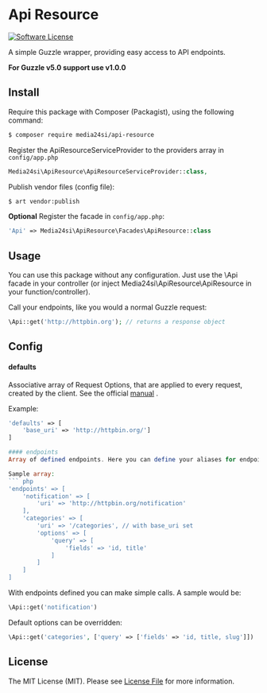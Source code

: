 # Api Resource

[![Software License](https://img.shields.io/badge/license-MIT-brightgreen.svg?style=flat-square)](LICENSE)

A simple Guzzle wrapper, providing easy access to API endpoints.

**For Guzzle v5.0 support use v1.0.0**

## Install

Require this package with Composer (Packagist), using the following command:

``` bash
$ composer require media24si/api-resource
```

Register the ApiResourceServiceProvider to the providers array in `config/app.php`

``` php
Media24si\ApiResource\ApiResourceServiceProvider::class,
```

Publish vendor files (config file):
``` bash
$ art vendor:publish
```

**Optional**
Register the facade in `config/app.php`:
``` php
'Api' => Media24si\ApiResource\Facades\ApiResource::class
```

## Usage

You can use this package without any configuration. Just use the \Api facade in your controller (or inject Media24si\ApiResource\ApiResource in your function/controller).

Call your endpoints, like you would a normal Guzzle request:
``` php
\Api::get('http://httpbin.org'); // returns a response object
```

## Config

#### defaults
Associative array of Request Options, that are applied to every request, created by the client. See the official [manual](http://guzzle.readthedocs.org/en/latest/quickstart.html#creating-a-client) .

Example:
``` php
'defaults' => [
	'base_uri' => 'http://httpbin.org/']
]

#### endpoints
Array of defined endpoints. Here you can define your aliases for endpoints.

Sample array:
``` php
'endpoints' => [
	'notification' => [
		'uri' => 'http://httpbin.org/notification'
	],
	'categories' => [
		'uri' => '/categories', // with base_uri set
		'options' => [
			'query' => [
				'fields' => 'id, title'
			]
		]
	]
]
```

With endpoints defined you can make simple calls. A sample would be:
``` php
\Api::get('notification')
```

Default options can be overridden:
``` php
\Api::get('categories', ['query' => ['fields' => 'id, title, slug']])
```

## License

The MIT License (MIT). Please see [License File](LICENSE.md) for more information.

[manual]: http://guzzle.readthedocs.org/en/latest/
